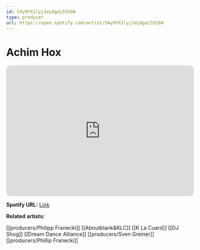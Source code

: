 ```yaml
---
id: 54y9YX1lyjJeLOgxL5916W
type: producer
url: https://open.spotify.com/artist/54y9YX1lyjJeLOgxL5916W
---
```

# Achim Hox

<iframe style="border-radius:12px" src="https://open.spotify.com/embed/artist/54y9YX1lyjJeLOgxL5916W" width="100%" height="352" frameBorder="0" allowfullscreen="" allow="autoplay; clipboard-write; encrypted-media; fullscreen; picture-in-picture" loading="lazy"></iframe>

**Spotify URL:** [Link](https://open.spotify.com/artist/54y9YX1lyjJeLOgxL5916W)

**Related artists:**

[[producers/Philipp Franecki]]
[[Aboutblank&KLC]]
[[K La Cuard]]
[[DJ Shog]]
[[Dream Dance Alliance]]
[[producers/Sven Greiner]]
[[producers/Phillip Franecki]]

